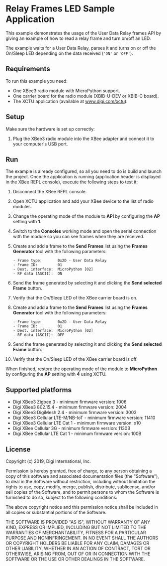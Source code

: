 Relay Frames LED Sample Application
===================================

This example demonstrates the usage of the User Data Relay frames API by giving
an example of how to read a relay frame and turn on/off an LED.

The example waits for a User Data Relay, parses it and turns on or off the
On/Sleep LED depending on the data received (`'ON'` or `'OFF'`).

Requirements
------------

To run this example you need:

* One XBee3 radio module with MicroPython support.
* One carrier board for the radio module (XBIB-U-DEV or XBIB-C board).
* The XCTU application (available at www.digi.com/xctu).

Setup
-----

Make sure the hardware is set up correctly:

1. Plug the XBee3 radio module into the XBee adapter and connect it to your
   computer's USB port.

Run
---

The example is already configured, so all you need to do is build and launch
the project. Once the application is running (application header is displayed
in the XBee REPL console), execute the following steps to test it:

1. Disconnect the XBee REPL console.
2. Open XCTU application and add your XBee device to the list of radio modules.
3. Change the operating mode of the module to **API** by configuring the **AP**
   setting with **1**.
4. Switch to the **Consoles** working mode and open the serial connection with
   the module so you can see frames when they are received.
5. Create and add a frame to the **Send Frames** list using the **Frames
   Generator** tool with the following parameters:

       - Frame type:       0x2D - User Data Relay
       - Frame ID:         01
       - Dest. interface:  MicroPython [02]
       - RF data (ASCII):  ON

6. Send the frame generated by selecting it and clicking the **Send selected
   Frame** button.
7. Verify that the On/Sleep LED of the XBee carrier board is on.
8. Create and add a frame to the **Send Frames** list using the **Frames
   Generator** tool with the following parameters:

       - Frame type:       0x2D - User Data Relay
       - Frame ID:         01
       - Dest. interface:  MicroPython [02]
       - RF data (ASCII):  OFF

9. Send the frame generated by selecting it and clicking the **Send selected
   Frame** button.
10. Verify that the On/Sleep LED of the XBee carrier board is off.

When finished, restore the operating mode of the module to **MicroPython**
by configuring the **AP** setting with **4** using XCTU.

Supported platforms
-------------------

* Digi XBee3 Zigbee 3 - minimum firmware version: 1006
* Digi XBee3 802.15.4 - minimum firmware version: 2004
* Digi XBee3 DigiMesh 2.4 - minimum firmware version: 3003
* Digi XBee3 Cellular LTE-M/NB-IoT - minimum firmware version: 11410
* Digi XBee3 Cellular LTE Cat 1 - minimum firmware version: x10
* Digi XBee Cellular 3G - minimum firmware version: 1130B
* Digi XBee Cellular LTE Cat 1 - minimum firmware version: 100B

License
-------

Copyright (c) 2019, Digi International, Inc.

Permission is hereby granted, free of charge, to any person obtaining a copy
of this software and associated documentation files (the "Software"), to deal
in the Software without restriction, including without limitation the rights
to use, copy, modify, merge, publish, distribute, sublicense, and/or sell
copies of the Software, and to permit persons to whom the Software is
furnished to do so, subject to the following conditions:

The above copyright notice and this permission notice shall be included in all
copies or substantial portions of the Software.

THE SOFTWARE IS PROVIDED "AS IS", WITHOUT WARRANTY OF ANY KIND, EXPRESS OR
IMPLIED, INCLUDING BUT NOT LIMITED TO THE WARRANTIES OF MERCHANTABILITY,
FITNESS FOR A PARTICULAR PURPOSE AND NONINFRINGEMENT. IN NO EVENT SHALL THE
AUTHORS OR COPYRIGHT HOLDERS BE LIABLE FOR ANY CLAIM, DAMAGES OR OTHER
LIABILITY, WHETHER IN AN ACTION OF CONTRACT, TORT OR OTHERWISE, ARISING FROM,
OUT OF OR IN CONNECTION WITH THE SOFTWARE OR THE USE OR OTHER DEALINGS IN THE
SOFTWARE.